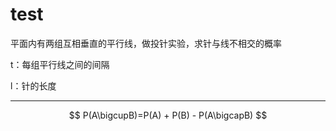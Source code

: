 # test
平面内有两组互相垂直的平行线，做投针实验，求针与线不相交的概率

t：每组平行线之间的间隔

l：针的长度

---
$$ P(A\bigcupB)=P(A) + P(B) - P(A\bigcapB) $$

